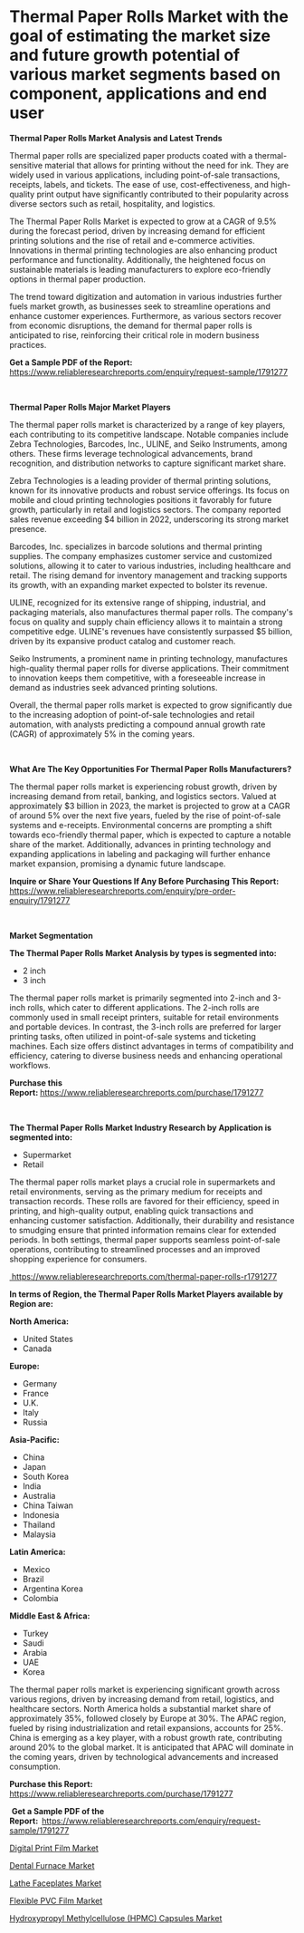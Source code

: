 <p><h1>Thermal Paper Rolls Market with the goal of estimating the market size and future growth potential of various market segments based on component, applications and end user</h1></p><p><strong>Thermal Paper Rolls Market Analysis and Latest Trends</strong></p>
<p><p>Thermal paper rolls are specialized paper products coated with a thermal-sensitive material that allows for printing without the need for ink. They are widely used in various applications, including point-of-sale transactions, receipts, labels, and tickets. The ease of use, cost-effectiveness, and high-quality print output have significantly contributed to their popularity across diverse sectors such as retail, hospitality, and logistics.</p><p>The Thermal Paper Rolls Market is expected to grow at a CAGR of 9.5% during the forecast period, driven by increasing demand for efficient printing solutions and the rise of retail and e-commerce activities. Innovations in thermal printing technologies are also enhancing product performance and functionality. Additionally, the heightened focus on sustainable materials is leading manufacturers to explore eco-friendly options in thermal paper production. </p><p>The trend toward digitization and automation in various industries further fuels market growth, as businesses seek to streamline operations and enhance customer experiences. Furthermore, as various sectors recover from economic disruptions, the demand for thermal paper rolls is anticipated to rise, reinforcing their critical role in modern business practices.</p></p>
<p><strong>Get a Sample PDF of the Report:&nbsp;</strong> <a href="https://www.reliableresearchreports.com/enquiry/request-sample/1791277?utm_campaign=2198&utm_medium=2&utm_source=Github&utm_content=ia&utm_term=30012025&utm_id=thermal-paper-rolls">https://www.reliableresearchreports.com/enquiry/request-sample/1791277</a></p>
<p>&nbsp;</p>
<p><strong>Thermal Paper Rolls Major Market Players</strong></p>
<p><p>The thermal paper rolls market is characterized by a range of key players, each contributing to its competitive landscape. Notable companies include Zebra Technologies, Barcodes, Inc., ULINE, and Seiko Instruments, among others. These firms leverage technological advancements, brand recognition, and distribution networks to capture significant market share.</p><p>Zebra Technologies is a leading provider of thermal printing solutions, known for its innovative products and robust service offerings. Its focus on mobile and cloud printing technologies positions it favorably for future growth, particularly in retail and logistics sectors. The company reported sales revenue exceeding $4 billion in 2022, underscoring its strong market presence.</p><p>Barcodes, Inc. specializes in barcode solutions and thermal printing supplies. The company emphasizes customer service and customized solutions, allowing it to cater to various industries, including healthcare and retail. The rising demand for inventory management and tracking supports its growth, with an expanding market expected to bolster its revenue.</p><p>ULINE, recognized for its extensive range of shipping, industrial, and packaging materials, also manufactures thermal paper rolls. The company's focus on quality and supply chain efficiency allows it to maintain a strong competitive edge. ULINE's revenues have consistently surpassed $5 billion, driven by its expansive product catalog and customer reach.</p><p>Seiko Instruments, a prominent name in printing technology, manufactures high-quality thermal paper rolls for diverse applications. Their commitment to innovation keeps them competitive, with a foreseeable increase in demand as industries seek advanced printing solutions.</p><p>Overall, the thermal paper rolls market is expected to grow significantly due to the increasing adoption of point-of-sale technologies and retail automation, with analysts predicting a compound annual growth rate (CAGR) of approximately 5% in the coming years.</p></p>
<p>&nbsp;</p>
<p><strong>What Are The Key Opportunities For Thermal Paper Rolls Manufacturers?</strong></p>
<p><p>The thermal paper rolls market is experiencing robust growth, driven by increasing demand from retail, banking, and logistics sectors. Valued at approximately $3 billion in 2023, the market is projected to grow at a CAGR of around 5% over the next five years, fueled by the rise of point-of-sale systems and e-receipts. Environmental concerns are prompting a shift towards eco-friendly thermal paper, which is expected to capture a notable share of the market. Additionally, advances in printing technology and expanding applications in labeling and packaging will further enhance market expansion, promising a dynamic future landscape.</p></p>
<p><strong>Inquire or Share Your Questions If Any Before Purchasing This Report:</strong> <a href="https://www.reliableresearchreports.com/enquiry/pre-order-enquiry/1791277?utm_campaign=2198&utm_medium=2&utm_source=Github&utm_content=ia&utm_term=30012025&utm_id=thermal-paper-rolls">https://www.reliableresearchreports.com/enquiry/pre-order-enquiry/1791277</a></p>
<p>&nbsp;</p>
<p><strong>Market Segmentation</strong></p>
<p><strong>The Thermal Paper Rolls Market Analysis by types is segmented into:</strong></p>
<p><ul><li>2 inch</li><li>3 inch</li></ul></p>
<p><p>The thermal paper rolls market is primarily segmented into 2-inch and 3-inch rolls, which cater to different applications. The 2-inch rolls are commonly used in small receipt printers, suitable for retail environments and portable devices. In contrast, the 3-inch rolls are preferred for larger printing tasks, often utilized in point-of-sale systems and ticketing machines. Each size offers distinct advantages in terms of compatibility and efficiency, catering to diverse business needs and enhancing operational workflows.</p></p>
<p><strong>Purchase this Report:&nbsp;</strong><a href="https://www.reliableresearchreports.com/purchase/1791277?utm_campaign=2198&utm_medium=2&utm_source=Github&utm_content=ia&utm_term=30012025&utm_id=thermal-paper-rolls">https://www.reliableresearchreports.com/purchase/1791277</a></p>
<p>&nbsp;</p>
<p><strong>The Thermal Paper Rolls Market Industry Research by Application is segmented into:</strong></p>
<p><ul><li>Supermarket</li><li>Retail</li></ul></p>
<p><p>The thermal paper rolls market plays a crucial role in supermarkets and retail environments, serving as the primary medium for receipts and transaction records. These rolls are favored for their efficiency, speed in printing, and high-quality output, enabling quick transactions and enhancing customer satisfaction. Additionally, their durability and resistance to smudging ensure that printed information remains clear for extended periods. In both settings, thermal paper supports seamless point-of-sale operations, contributing to streamlined processes and an improved shopping experience for consumers.</p></p>
<p><a href="https://www.reliableresearchreports.com/thermal-paper-rolls-r1791277?utm_campaign=2198&utm_medium=2&utm_source=Github&utm_content=ia&utm_term=30012025&utm_id=thermal-paper-rolls">&nbsp;https://www.reliableresearchreports.com/thermal-paper-rolls-r1791277</a></p>
<p><strong>In terms of Region, the Thermal Paper Rolls Market Players available by Region are:</strong></p>
<p>
    <p> <strong> North America: </strong>
        <ul>
            <li>United States</li>
            <li>Canada</li>
        </ul>
        </p> 
    <p> <strong> Europe: </strong>
        <ul>
            <li>Germany</li>
            <li>France</li>
            <li>U.K.</li>
            <li>Italy</li>
            <li>Russia</li>
        </ul>
        </p> 
    <p> <strong> Asia-Pacific: </strong>
        <ul>
            <li>China</li>
            <li>Japan</li>
            <li>South Korea</li>
            <li>India</li>
            <li>Australia</li>
            <li>China Taiwan</li>
            <li>Indonesia</li>
            <li>Thailand</li>
            <li>Malaysia</li>
        </ul>
        </p> 
    <p> <strong> Latin America: </strong>
        <ul>
            <li>Mexico</li>
            <li>Brazil</li>
            <li>Argentina Korea</li>
            <li>Colombia</li>
        </ul>
        </p> 
    <p> <strong> Middle East & Africa: </strong>
        <ul>
            <li>Turkey</li>
            <li>Saudi</li>
            <li>Arabia</li>
            <li>UAE</li>
            <li>Korea</li>
        </ul>
    </p>
    </p>
<p><p>The thermal paper rolls market is experiencing significant growth across various regions, driven by increasing demand from retail, logistics, and healthcare sectors. North America holds a substantial market share of approximately 35%, followed closely by Europe at 30%. The APAC region, fueled by rising industrialization and retail expansions, accounts for 25%. China is emerging as a key player, with a robust growth rate, contributing around 20% to the global market. It is anticipated that APAC will dominate in the coming years, driven by technological advancements and increased consumption.</p></p>
<p><strong>Purchase this Report: </strong><a href="https://www.reliableresearchreports.com/purchase/1791277?utm_campaign=2198&utm_medium=2&utm_source=Github&utm_content=ia&utm_term=30012025&utm_id=thermal-paper-rolls">https://www.reliableresearchreports.com/purchase/1791277</a></p>
<p>&nbsp;<strong>Get a Sample PDF of the Report:&nbsp;&nbsp;</strong><a href="https://www.reliableresearchreports.com/enquiry/request-sample/1791277?utm_campaign=2198&utm_medium=2&utm_source=Github&utm_content=ia&utm_term=30012025&utm_id=thermal-paper-rolls">https://www.reliableresearchreports.com/enquiry/request-sample/1791277</a></p>
<p><strong></strong></p>
<p><p><a href="https://github.com/abbislposival/Market-Research-Report-List-1/blob/main/digital-print-film-market.md?utm_campaign=2198&utm_medium=2&utm_source=Github&utm_content=ia&utm_term=30012025&utm_id=thermal-paper-rolls">Digital Print Film Market</a></p><p><a href="https://www.linkedin.com/pulse/dental-furnace-market-update-growth-goals-size-expanding-cagr-q0dxc?utm_campaign=2198&utm_medium=2&utm_source=Github&utm_content=ia&utm_term=30012025&utm_id=thermal-paper-rolls">Dental Furnace Market</a></p><p><a href="https://www.linkedin.com/pulse/lathe-faceplates-market-overview-size-value-predicted-cagr-119-7dqbe?utm_campaign=2198&utm_medium=2&utm_source=Github&utm_content=ia&utm_term=30012025&utm_id=thermal-paper-rolls">Lathe Faceplates Market</a></p><p><a href="https://github.com/ParvinKhatun77/Market-Research-Report-List-1/blob/main/flexible-pvc-film-market.md?utm_campaign=2198&utm_medium=2&utm_source=Github&utm_content=ia&utm_term=30012025&utm_id=thermal-paper-rolls">Flexible PVC Film Market</a></p><p><a href="https://www.linkedin.com/pulse/industry-strategies-opportunities-hydroxypropyl-methylcellulose-pnmle?utm_campaign=2198&utm_medium=2&utm_source=Github&utm_content=ia&utm_term=30012025&utm_id=thermal-paper-rolls">Hydroxypropyl Methylcellulose (HPMC) Capsules Market</a></p></p>